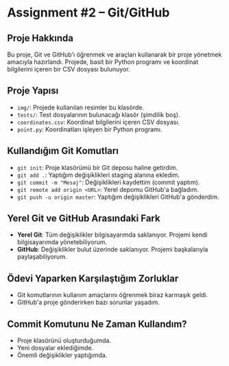 # Assignment #2 – Git/GitHub
## Proje Hakkında
Bu proje, Git ve GitHub'ı öğrenmek ve araçları kullanarak bir proje yönetmek amacıyla hazırlandı. Projede, basit bir Python programı ve koordinat bilgilerini içeren bir CSV dosyası bulunuyor.

## Proje Yapısı
- `img/`: Projede kullanılan resimler bu klasörde.
- `tests/`: Test dosyalarının bulunacağı klasör (şimdilik boş).
- `coordinates.csv`: Koordinat bilgilerini içeren CSV dosyası.
- `point.py`: Koordinatları işleyen bir Python programı.

## Kullandığım Git Komutları
- `git init`: Proje klasörümü bir Git deposu haline getirdim.
- `git add .`: Yaptığım değişiklikleri staging alanına ekledim.
- `git commit -m "Mesaj"`: Değişiklikleri kaydettim (commit yaptım).
- `git remote add origin <URL>`: Yerel depomu GitHub'a bağladım.
- `git push -u origin master`: Yaptığım değişiklikleri GitHub'a gönderdim.

## Yerel Git ve GitHub Arasındaki Fark
- **Yerel Git**: Tüm değişiklikler bilgisayarımda saklanıyor. Projemi kendi bilgisayarımda yönetebiliyorum.
- **GitHub**: Değişiklikler bulut üzerinde saklanıyor. Projemi başkalarıyla paylaşabiliyorum.

## Ödevi Yaparken Karşılaştığım Zorluklar
- Git komutlarının kullanım amaçlarını öğrenmek biraz karmaşık geldi.
- GitHub'a proje gönderirken bazı sorunlar yaşadım.

## Commit Komutunu Ne Zaman Kullandım?
- Proje klasörünü oluşturduğumda.
- Yeni dosyalar eklediğimde.
- Önemli değişiklikler yaptığımda.